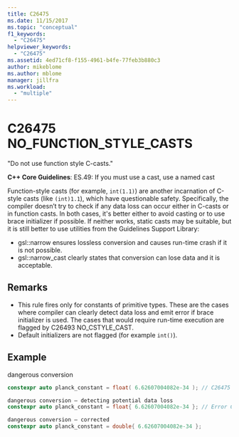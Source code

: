```yaml
---
title: C26475
ms.date: 11/15/2017
ms.topic: "conceptual"
f1_keywords:
  - "C26475"
helpviewer_keywords:
  - "C26475"
ms.assetid: 4ed71cf8-f155-4961-b4fe-77feb3b880c3
author: mikeblome
ms.author: mblome
manager: jillfra
ms.workload:
  - "multiple"
---
```

# C26475 NO_FUNCTION_STYLE_CASTS

"Do not use function style C-casts."

**C++ Core Guidelines**:
ES.49: If you must use a cast, use a named cast

Function-style casts (for example, `int(1.1)`) are another incarnation of C-style casts (like `(int)1.1`), which have questionable safety. Specifically, the compiler doesn’t try to check if any data loss can occur either in C-casts or in function casts. In both cases, it's better either to avoid casting or to use brace initializer if possible. If neither works, static casts may be suitable, but it is still better to use utilities from the Guidelines Support Library:

- gsl::narrow ensures lossless conversion and causes run-time crash if it is not possible.
- gsl::narrow_cast clearly states that conversion can lose data and it is acceptable.

## Remarks

- This rule fires only for constants of primitive types. These are the cases where compiler can clearly detect data loss and emit error if brace initializer is used. The cases that would require run-time execution are flagged by C26493 NO_CSTYLE_CAST.
- Default initializers are not flagged (for example `int()`).

## Example

dangerous conversion

```cpp
constexpr auto planck_constant = float( 6.62607004082e-34 ); // C26475
```

```cpp
dangerous conversion – detecting potential data loss
constexpr auto planck_constant = float{ 6.62607004082e-34 }; // Error C2397
```

```cpp
dangerous conversion – corrected
constexpr auto planck_constant = double{ 6.62607004082e-34 };
```

